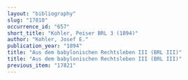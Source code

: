 ```yaml
---
layout: "bibliography"
slug: "17818"
occurrence_id: "657"
short_title: "Kohler, Peiser BRL 3 (1894)"
author: "Kohler, Josef E."
publication_year: "1894"
title: "Aus dem babylonischen Rechtsleben III (BRL III)"
title: "Aus dem babylonischen Rechtsleben III (BRL III)"
previous_item: "17821"
---
```

